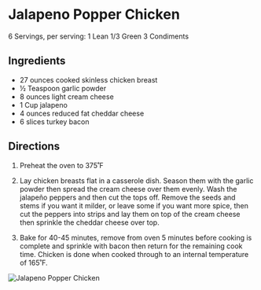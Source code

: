# Jalapeno Popper Chicken

6 Servings, per serving:
1 Lean
1/3 Green
3 Condiments

## Ingredients
* 27 ounces cooked skinless chicken breast
* ½ Teaspoon garlic powder
* 8 ounces light cream cheese
* 1 Cup jalapeno
* 4 ounces reduced fat cheddar cheese
* 6 slices turkey bacon

## Directions
1. Preheat the oven to 375˚F
2. Lay chicken breasts flat in a casserole dish. Season them with the garlic powder then spread the cream cheese over them evenly. Wash the jalapeño peppers and then cut the tops off. Remove the seeds and stems if you want it milder, or leave some if you want more spice, then cut the peppers into strips and lay them on top of the cream cheese then sprinkle the cheddar cheese over top.

1. Bake for 40-45 minutes, remove from oven 5 minutes before cooking is complete and sprinkle with bacon then return for the remaining cook time. Chicken is done when cooked through to an internal temperature of 165˚F.

![Jalapeno Popper Chicken](./Jalapeno%20Popper%20Chicken.png)

